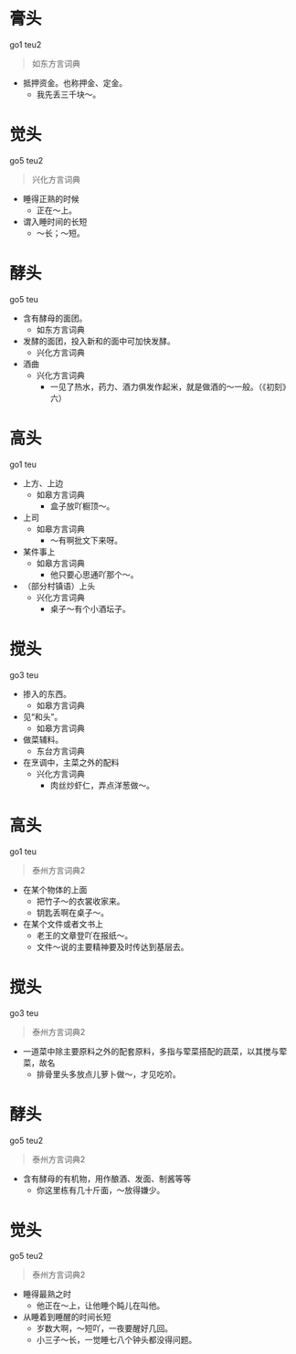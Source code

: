 # 膏头
go1 teu2
> 如东方言词典
- 抵押资金。也称押金、定金。
  - 我先丢三千块～。

# 觉头
go5 teu2
> 兴化方言词典
- 睡得正熟的时候
  - 正在～上。
- 谓入睡时间的长短
  - ～长；～短。

# 酵头
go5 teu
+ 含有酵母的面团。
  * 如东方言词典
+ 发酵的面团，投入新和的面中可加快发酵。
  * 兴化方言词典
+ 酒曲
  * 兴化方言词典
    - 一见了热水，药力、酒力俱发作起米，就是做酒的～一般。（《初刻》六）

# 高头
go1 teu
+ 上方、上边
  * 如皋方言词典
    - 盒子放吖橱顶～。
+ 上司
  * 如皋方言词典
    - ～有啊批文下来呀。
+ 某件事上
  * 如皋方言词典
    - 他只要心思通吖那个～。
+ （部分村镇语）上头
  * 兴化方言词典
    - 桌子～有个小酒坛子。

# 搅头
go3 teu
+ 掺入的东西。
  * 如皋方言词典
+ 见“和头”。
  * 如皋方言词典
+ 做菜辅料。
  * 东台方言词典
+ 在烹调中，主菜之外的配料
  * 兴化方言词典
    - 肉丝炒虾仁，弄点洋葱做～。

# 高头
go1 teu
> 泰州方言词典2
- 在某个物体的上面
  - 把竹子～的衣裳收家来。
  - 钥匙丢啊在桌子～。
- 在某个文件或者文书上
  - 老王的文章登吖在报纸～。
  - 文件～说的主要精神要及时传达到基层去。

# 搅头
go3 teu
> 泰州方言词典2
- 一道菜中除主要原料之外的配套原料，多指与荤菜搭配的蔬菜，以其搅与荤菜，故名
  - 排骨里头多放点儿萝卜做～，才见吃吤。

# 酵头
go5 teu2
> 泰州方言词典2
- 含有酵母的有机物，用作酿酒、发面、制酱等等
  - 你这里栋有几十斤面，～放得嫌少。

# 觉头
go5 teu2
> 泰州方言词典2
- 睡得最熟之时
  - 他正在～上，让他睡个盹儿在叫他。
- 从睡着到睡醒的时间长短
  - 岁数大啊，～短吖，一夜要醒好几回。
  - 小三子～长，一觉睡七八个钟头都没得问题。
